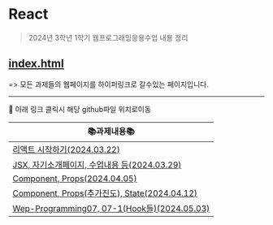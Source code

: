 # React 
> 2024년 3학년 1학기 웹프로그래밍응용수업 내용 정리

## <a href="https://kim-do-kyun.github.io/React/" target="_blank">index.html</a>
=> 모든 과제들의 웹페이지를 하이퍼링크로 갈수있는 페이지입니다.

<hr>

:pushpin: 아래 링크 클릭시 해당 github파일 위치로이동

|📚과제내용📚|
|-------------------------------------------------------------|
|<a href="https://github.com/kim-do-kyun/React/tree/main/0322">리액트 시작하기(2024.03.22)|
|<a href="https://github.com/kim-do-kyun/React/tree/main/0329">JSX, 자기소개페이지, 수업내용 등(2024.03.29)|
|<a href="https://github.com/kim-do-kyun/React/tree/main/0405">Component, Props(2024.04.05)|
|<a href="https://github.com/kim-do-kyun/React/tree/main/0412">Component, Props(추가진도), State(2024.04.12)|
|<a href="https://github.com/kim-do-kyun/React/tree/main/0503">Wep-Programming07, 07-1(Hook들)(2024.05.03)|
